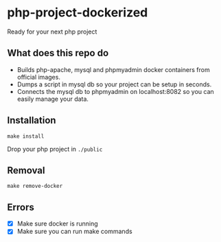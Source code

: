 # php-project-dockerized

Ready for your next php project

## What does this repo do

- Builds php-apache, mysql and phpmyadmin docker containers from official images.
- Dumps a script in mysql db so your project can be setup in seconds. 
- Connects the mysql db to phpmyadmin on localhost:8082 so you can easily manage your data.

## Installation
```
make install 
```
Drop your php project in `./public`

## Removal
```
make remove-docker 
```

## Errors
-[x] Make sure docker is running
-[x] Make sure you can run make commands